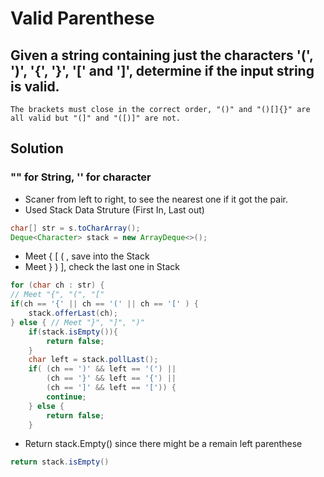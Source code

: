 # Valid Parenthese

## Given a string containing just the characters '(', ')', '{', '}', '[' and ']', determine if the input string is valid.
```
The brackets must close in the correct order, "()" and "()[]{}" are all valid but "(]" and "([)]" are not.
```
## Solution
###  "" for String, '' for character

- Scaner from left to right, to see the nearest one if it got the pair.
- Used Stack Data Struture (First In, Last out)
```java
char[] str = s.toCharArray();
Deque<Character> stack = new ArrayDeque<>();
```

- Meet { [ ( , save into the Stack
- Meet } ) ], check the last one in Stack
```java
for (char ch : str) {
// Meet "{", "(", "["
if(ch == '{' || ch == '(' || ch == '[' ) {
    stack.offerLast(ch);
} else { // Meet "}", "]", ")"
    if(stack.isEmpty()){
        return false;
    }
    char left = stack.pollLast();
    if( (ch == ')' && left == '(') ||
        (ch == '}' && left == '{') ||
        (ch == ']' && left == '[')) {
        continue;
    } else {
        return false;
    }
```
- Return stack.Empty() since there might be a remain left parenthese
```java
return stack.isEmpty()
```